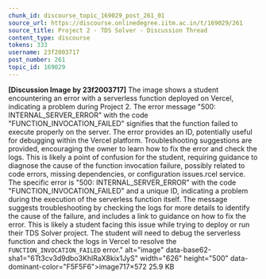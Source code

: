 ```yaml
---
chunk_id: discourse_topic_169029_post_261_01
source_url: https://discourse.onlinedegree.iitm.ac.in/t/169029/261
source_title: Project 2 - TDS Solver - Discussion Thread
content_type: discourse
tokens: 333
username: 23f2003717
post_number: 261
topic_id: 169029
---
```


**[Discussion Image by 23f2003717]** The image shows a student encountering an error with a serverless function deployed on Vercel, indicating a problem during Project 2. The error message "500: INTERNAL_SERVER_ERROR" with the code "FUNCTION_INVOCATION_FAILED" signifies that the function failed to execute properly on the server. The error provides an ID, potentially useful for debugging within the Vercel platform. Troubleshooting suggestions are provided, encouraging the owner to learn how to fix the error and check the logs. This is likely a point of confusion for the student, requiring guidance to diagnose the cause of the function invocation failure, possibly related to code errors, missing dependencies, or configuration issues.rcel service. The specific error is "500: INTERNAL_SERVER_ERROR" with the code "FUNCTION_INVOCATION_FAILED" and a unique ID, indicating a problem during the execution of the serverless function itself. The message suggests troubleshooting by checking the logs for more details to identify the cause of the failure, and includes a link to guidance on how to fix the error. This is likely a student facing this issue while trying to deploy or run their TDS Solver project. The student will need to debug the serverless function and check the logs in Vercel to resolve the `FUNCTION_INVOCATION_FAILED` error." alt="image" data-base62-sha1="6Tt3cv3d9dbo3KhlRaX8kix1JyS" width="626" height="500" data-dominant-color="F5F5F6">image717×572 25.9 KB
